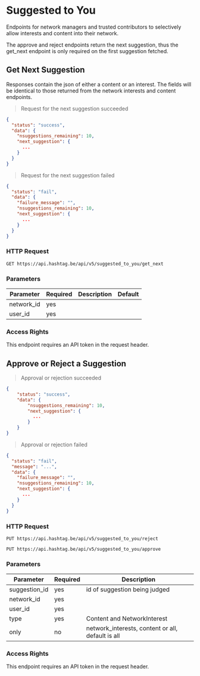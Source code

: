 # Suggested to You

Endpoints for network managers and trusted contributors to selectively allow interests and content into their network.

The approve and reject endpoints return the next suggestion, thus the get_next endpoint is only required on the first suggestion fetched.


## Get Next Suggestion

Responses contain the json of either a content or an interest. The fields will be identical to those returned from the network interests and content endpoints.

> Request for the next suggestion succeeded

```json
{
  "status": "success",
  "data": {
    "nsuggestions_remaining": 10,
    "next_suggestion": {
      ...     
    }
  }
}
```

> Request for the next suggestion failed

```json
{
  "status": "fail",
  "data": {
    "failure_message": "",
    "nsuggestions_remaining": 10,
    "next_suggestion": {
      ...     
    }
  }
}
```

### HTTP Request

`GET https://api.hashtag.be/api/v5/suggested_to_you/get_next`

### Parameters

Parameter | Required | Description | Default
--------- | -------- | ----------- | -------
network_id | yes | |
user_id    | yes | |



### Access Rights

This endpoint requires an API token in the request header.





## Approve or Reject a Suggestion

> Approval or rejection succeeded

```json
{
    "status": "success",
    "data": {
        "nsuggestions_remaining": 10,
        "next_suggestion": {
          ...  
        }
    }
}
```

> Approval or rejection failed

```json
{
  "status": "fail",
  "message": "...",
  "data": {
    "failure_message": "", 
    "nsuggestions_remaining": 10,
    "next_suggestion": {
      ...      
    }
  }
}
```

### HTTP Request

`PUT https://api.hashtag.be/api/v5/suggested_to_you/reject`

`PUT https://api.hashtag.be/api/v5/suggested_to_you/approve`

### Parameters

Parameter | Required | Description
--------- | -------- | -----------
suggestion_id | yes | id of suggestion being judged
network_id | yes |
user_id | yes |
type | yes | Content and NetworkInterest |
only | no | network_interests, content or all, default is all

### Access Rights

This endpoint requires an API token in the request header.
